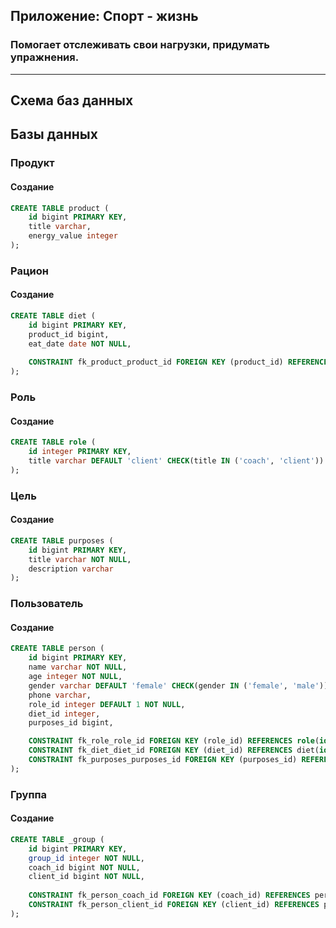 ## Приложение: Спорт - жизнь
### Помогает отслеживать свои нагрузки, придумать упражнения.

---

## Схема баз данных


## Базы данных
### Продукт
#### Создание
```sql
CREATE TABLE product (
	id bigint PRIMARY KEY,
	title varchar,
	energy_value integer
);
```

### Рацион
#### Создание
```sql
CREATE TABLE diet (
	id bigint PRIMARY KEY,
	product_id bigint,
	eat_date date NOT NULL,
	
	CONSTRAINT fk_product_product_id FOREIGN KEY (product_id) REFERENCES product(id)
);
```

### Роль
#### Создание
```sql
CREATE TABLE role (
	id integer PRIMARY KEY,
	title varchar DEFAULT 'client' CHECK(title IN ('coach', 'client'))
);
```

### Цель
#### Создание
```sql
CREATE TABLE purposes (
	id bigint PRIMARY KEY,
	title varchar NOT NULL,
	description varchar
);
```

### Пользователь
#### Создание
```sql
CREATE TABLE person (
	id bigint PRIMARY KEY,
	name varchar NOT NULL,
	age integer NOT NULL,
	gender varchar DEFAULT 'female' CHECK(gender IN ('female', 'male')),
    phone varchar,
    role_id integer DEFAULT 1 NOT NULL,
    diet_id integer,
	purposes_id bigint,

	CONSTRAINT fk_role_role_id FOREIGN KEY (role_id) REFERENCES role(id),
    CONSTRAINT fk_diet_diet_id FOREIGN KEY (diet_id) REFERENCES diet(id),
	CONSTRAINT fk_purposes_purposes_id FOREIGN KEY (purposes_id) REFERENCES purposes(id)
);
```

### Группа
#### Создание
```sql
CREATE TABLE _group (
	id bigint PRIMARY KEY,
	group_id integer NOT NULL,
	coach_id bigint NOT NULL,
	client_id bigint NOT NULL,
	
	CONSTRAINT fk_person_coach_id FOREIGN KEY (coach_id) REFERENCES person(id),
	CONSTRAINT fk_person_client_id FOREIGN KEY (client_id) REFERENCES person(id)
);
```
